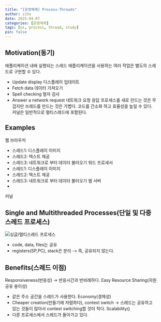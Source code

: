 ```yaml
---
title: "[운영체제] Process-Threads"
author: ziho
date: 2025-04-07
categories: [운영체제]
tags: [os, process, thread, study]
pin: false
---
```

## Motivation(동기)
애플리케이션 내에 실행되는 스레드
애플리케이션을 사용하는 여러 작업은 별도의 스레드로 구현할 수 있다.
- Update display 디스플레이 업데이트
- Fetch data 데이터 가져오기
- Spell checking 철자 검사
- Answer a network request 네트워크 요청 응답
프로세스를 새로 만드는 것은 무겁지만 쓰레드를 만드는 것은 가볍다.
코드를 간소화 하고 효율성을 높일 수 있다.
커널은 일반적으로 멀티스레드에 포함된다.
## Examples
웹 브라우저
- 스레드1: 디스플레이 이미지
- 스레드2: 텍스트 제공
- 스레드3: 네트워크로 부터 데이터 불러오기
워드 프로세서
- 스레드1: 디스플레이 이미지
- 스레드2: 텍스트 제공
- 스레드3: 네트워크로 부터 데이터 불러오기
웹 서버
-
커널
## Single and Multithreaded Processes(단일 및 다중 스레드 프로세스)
![싱글/멀티스레드 프로세스]()

- code, data, files는 공유
- registers(SP,PC), stack은 분리 -> 즉, 공유되지 않는다.
## Benefits(스레드 이점)
Responsiveness(반응성) -> 반응시간과 반비례하다.
Easy Resource Sharing(자원 공유 용이성)
- 같은 주소 공간을 스레드가 사용한다.
Economy(경제성)
- Cheaper creation(만들기에 저렴하다), context switch -> 스레드는 공유하고 있는 것들이 많아서 context switching할 것이 적다.
Scalability()
- 다른 프로세스에서 스레드가 돌아가고 있다.